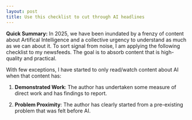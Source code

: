 ```yaml
---
layout: post
title: Use this checklist to cut through AI headlines
---
```


**Quick Summary:** In 2025, we have been inundated by a frenzy of content about Artifical Intelligence and a collective urgency to understand as much as we can about it. To sort signal from noise, I am applying the following checklist to my newsfeeds. The goal is to absorb content that is high-quality and practical.

With few exceptions, I have started to only read/watch content about AI when that content has:

1. **Demonstrated Work**:  The author has undertaken some measure of direct work and has findings to report.

2. **Problem Proximity**: The author has clearly started from a pre-existing problem that was felt before AI.